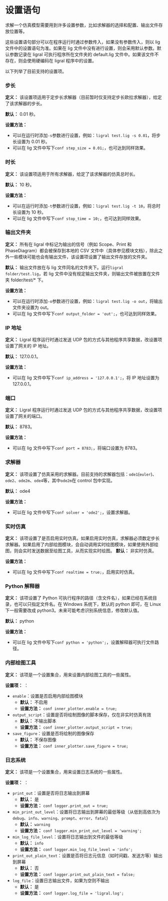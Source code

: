 <!-- Copyright (C) 2019-2021 Junruoyu Zheng. Home page: https://junruoyu-zheng.gitee.io/ligral

     Distributed under MIT license.
     See file LICENSE for detail or copy at https://opensource.org/licenses/MIT
-->

# 设置语句

求解一个仿真模型需要用到许多设置参数，比如求解器的选择和配置、输出文件存放位置等。

这些设置语句部分可以在程序运行时通过参数传入，如果没有参数传入，则以 lig 文件中的设置语句为准。如果在 lig 文件中没有进行设置，则会采用默认参数。默认参数记录在 ligral 可执行程序所在文件夹的 default.lig 文件中。如果该文件不存在，则会使用硬编码在 ligral 程序中的设置。

以下列举了目前支持的设置项。

### 步长

**定义：** 该设置项适用于定步长求解器（目前暂时仅支持定步长欧拉求解器），给定了该求解器的步长。

**默认：** 0.01 秒。

**设置方法：**

- 可以在运行时添加`-s`参数进行设置，例如：`ligral test.lig -s 0.01`，将步长设置为 0.01 秒。
- 可以在 lig 文件中写下`conf step_size = 0.01;`，也可达到同样效果。

### 时长

**定义：** 该设置项适用于所有求解器，给定了该求解器的仿真总时长。

**默认：** 10 秒。

**设置方法：**

- 可以在运行时添加`-t`参数进行设置，例如：`ligral test.lig -t 10`，将总时长设置为 10 秒。
- 可以在 lig 文件中写下`conf stop_time = 10;`，也可达到同样效果。

### 输出文件夹

**定义：** 所有在 ligral 中标记为输出的信号（例如 Scope、Print 和 PhaseDiagram）都会被保存到本地的 CSV 文件中（具体参见模块文档），除此之外一些模块可能也会有输出文件，该设置项设置了输出文件存放的文件夹。

**默认：** 输出文件放在与 lig 文件同名的文件夹下。运行`ligral folder/test.lig`，若 lig 文件中没有规定输出文件夹，则输出文件被放置在文件夹 folder/test/* 下。

**设置方法：**

- 可以在运行时添加`-o`参数进行设置，例如：`ligral test.lig -o out`，将输出文件夹设置为 out。
- 可以在 lig 文件中写下`conf output_folder = 'out';`，也可达到同样效果。

### IP 地址

**定义：** Ligral 程序运行时通过发送 UDP 包的方式与其他程序共享数据，改设置项设置了网关的 IP 地址。

**默认：** 127.0.0.1。

**设置方法：**

- 可以在 lig 文件中写下`conf ip_address = '127.0.0.1';`，将 IP 地址设置为 127.0.0.1。

### 端口

**定义：** Ligral 程序运行时通过发送 UDP 包的方式与其他程序共享数据，改设置项设置了网关的端口。

**默认：** 8783。

**设置方法：**

- 可以在 lig 文件中写下`conf port = 8783;`，将端口设置为 8783。

### 求解器

**定义：** 该项设置了仿真采用的求解器。目前支持的求解器包括：`ode1`(`euler`)、`ode2`、`ode2m`、`ode4`等，其中`ode2m`在 control 包中实现。

**默认：** ode4

**设置方法：**

- 可以在 lig 文件中写下`conf solver = 'ode2';`，设置求解器。

### 实时仿真

**定义：** 该项设置了是否启用实时仿真。如果启用实时仿真，求解器必须数定步长求解器。如果启用了内部绘图模块，会自动调用实时绘图模块，如果使用外部绘图，则会实时发送数据至绘图工具，从而实现实时绘图。
**默认：** 非实时仿真。

**设置方法：**

- 可以在 lig 文件中写下`conf realtime = true;`，启用实时仿真。

### Python 解释器

**定义：** 该项设置了 Python 可执行程序的路径（含文件名），如果已经在系统目录，也可以只指定文件名。在 Windows 系统下，默认的 python 即可，在 Linux 下一般需要改成 python3。未来可能考虑识别系统信息，修改默认值。

**默认：** python

**设置方法：**

- 可以在 lig 文件中写下`conf python = 'python';`，设置解释器可执行文件路径。

### 内部绘图工具

**定义：** 该项是一个设置集合，用来设置内部绘图工具的一些属性。

**设置项：** ：

- `enable`：设置是否启用内部绘图模块
  - **默认：** 不启用
  - **设置方法：** `conf inner_plotter.enable = true;`
- `output_script`：设置是否将绘制图像的脚本保存，仅在非实时仿真有效
  - **默认：** 不输出脚本
  - **设置方法：** `conf inner_plotter.output_script = true;`
- `save_figure`：设置是否将绘制的图像保存
  - **默认：** 不保存图像
  - **设置方法：** `conf inner_plotter.save_figure = true;`

### 日志系统

**定义：** 该项是一个设置集合，用来设置日志系统的一些属性。

**设置项：** ：

- `print_out`：设置是否将日志输出到屏幕
  - **默认：** 是
  - **设置方法：** `conf logger.print_out = true;`
- `min_print_out_level`：设置将日志输出到屏幕的最低等级（从低到高依次为`debug`、`info`、`warning`、`prompt`、`error`、`fatal`）
  - **默认：** `warning`
  - **设置方法：** `conf logger.min_print_out_level = 'warning';`
- `min_log_file_level`：设置将日志输出到文件的最低等级
  - **默认：** `info`
  - **设置方法：** `conf logger.min_log_file_level = 'info';`
- `print_out_plain_text`：设置是否将日志元信息（如时间戳、发送方等）输出到屏幕
  - **默认：** 否
  - **设置方法：** `conf logger.print_out_plain_text = false;`
- `log_file`：设置日志输出文件，如果为空则不输出
  - **默认：** 是
  - **设置方法：** `conf logger.log_file = 'ligral.log';`